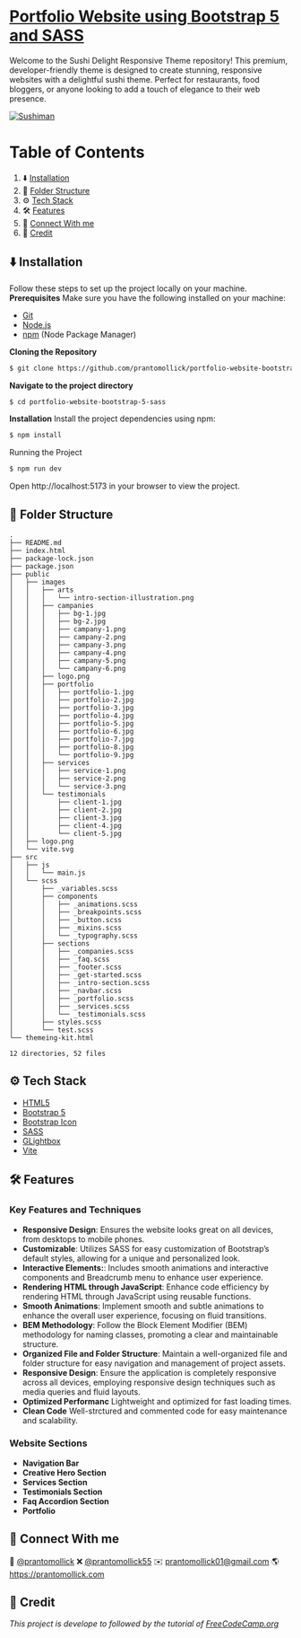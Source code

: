 # [Portfolio Website using Bootstrap 5 and SASS](#)

Welcome to the Sushi Delight Responsive Theme repository! This premium, developer-friendly theme is designed to create stunning, responsive websites with a delightful sushi theme. Perfect for restaurants, food bloggers, or anyone looking to add a touch of elegance to their web presence.

[![Sushiman](./sushiman.png "a title")](#)

# Table of Contents

1. ⬇️ [Installation](#installation)
2. 📂 [Folder Structure](#folder-structure)
3. ⚙️ [Tech Stack](#tack-stack)
4. 🛠️ [Features](#features)
5. 🤝 [Connect With me](#contact)
6. 🧾 [Credit](#credit)

## <a name="installation">⬇️ Installation</a>

Follow these steps to set up the project locally on your machine.
**Prerequisites**
Make sure you have the following installed on your machine:

-   [Git](https://git-scm.com/)
-   [Node.js](https://nodejs.org/en)
-   [npm](https://www.npmjs.com/) (Node Package Manager)

**Cloning the Repository**

```bash
$ git clone https://github.com/prantomollick/portfolio-website-bootstrap-5-sass.git
```

**Navigate to the project directory**

```bash
$ cd portfolio-website-bootstrap-5-sass
```

**Installation**
Install the project dependencies using npm:

```bash
$ npm install
```

Running the Project

```bash
$ npm run dev
```

Open http://localhost:5173 in your browser to view the project.

## <a name="folder-structure">📂 Folder Structure</a>

```
.
├── README.md
├── index.html
├── package-lock.json
├── package.json
├── public
│   ├── images
│   │   ├── arts
│   │   │   └── intro-section-illustration.png
│   │   ├── campanies
│   │   │   ├── bg-1.jpg
│   │   │   ├── bg-2.jpg
│   │   │   ├── campany-1.png
│   │   │   ├── campany-2.png
│   │   │   ├── campany-3.png
│   │   │   ├── campany-4.png
│   │   │   ├── campany-5.png
│   │   │   └── campany-6.png
│   │   ├── logo.png
│   │   ├── portfolio
│   │   │   ├── portfolio-1.jpg
│   │   │   ├── portfolio-2.jpg
│   │   │   ├── portfolio-3.jpg
│   │   │   ├── portfolio-4.jpg
│   │   │   ├── portfolio-5.jpg
│   │   │   ├── portfolio-6.jpg
│   │   │   ├── portfolio-7.jpg
│   │   │   ├── portfolio-8.jpg
│   │   │   └── portfolio-9.jpg
│   │   ├── services
│   │   │   ├── service-1.png
│   │   │   ├── service-2.png
│   │   │   └── service-3.png
│   │   └── testimonials
│   │       ├── client-1.jpg
│   │       ├── client-2.jpg
│   │       ├── client-3.jpg
│   │       ├── client-4.jpg
│   │       └── client-5.jpg
│   ├── logo.png
│   └── vite.svg
├── src
│   ├── js
│   │   └── main.js
│   └── scss
│       ├── _variables.scss
│       ├── components
│       │   ├── _animations.scss
│       │   ├── _breakpoints.scss
│       │   ├── _button.scss
│       │   ├── _mixins.scss
│       │   └── _typography.scss
│       ├── sections
│       │   ├── _companies.scss
│       │   ├── _faq.scss
│       │   ├── _footer.scss
│       │   ├── _get-started.scss
│       │   ├── _intro-section.scss
│       │   ├── _navbar.scss
│       │   ├── _portfolio.scss
│       │   ├── _services.scss
│       │   └── _testimonials.scss
│       ├── styles.scss
│       └── test.scss
└── themeing-kit.html

12 directories, 52 files
```

## <a name="tack-stack">⚙️ Tech Stack</a>

-   [HTML5](https://www.w3.org/TR/2012/WD-html-markup-20121025/elements.html)
-   [Bootstrap 5](https://getbootstrap.com/)
-   [Bootstrap Icon](https://icons.getbootstrap.com/)
-   [SASS](https://sass-lang.com/)
-   [GLightbox](https://biati-digital.github.io/glightbox/)
-   [Vite](https://vitejs.dev/guide/)

## <a name="features">🛠️ Features</a>

### Key Features and Techniques

-   **Responsive Design**: Ensures the website looks great on all devices, from desktops to mobile phones.
-   **Customizable**: Utilizes SASS for easy customization of Bootstrap’s default styles, allowing for a unique and personalized look.
-   **Interactive Elements:**: Includes smooth animations and interactive components and Breadcrumb menu to enhance user experience.
-   **Rendering HTML through JavaScript**: Enhance code efficiency by rendering HTML through JavaScript using reusable functions.
-   **Smooth Animations**: Implement smooth and subtle animations to enhance the overall user experience, focusing on fluid transitions.
-   **BEM Methodology**: Follow the Block Element Modifier (BEM) methodology for naming classes, promoting a clear and maintainable structure.
-   **Organized File and Folder Structure**: Maintain a well-organized file and folder structure for easy navigation and management of project assets.
-   **Responsive Design**: Ensure the application is completely responsive across all devices, employing responsive design techniques such as media queries and fluid layouts.
-   **Optimized Performanc** Lightweight and optimized for fast loading times.
-   **Clean Code** Well-strctured and commented code for easy maintenance and scalability.

### Website Sections

-   **Navigation Bar**
-   **Creative Hero Section**
-   **Services Section**
-   **Testimonials Section**
-   **Faq Accordion Section**
-   **Portfolio**

## <a name="contact">🤝 Connect With me</a>

👥 [@prantomollick](https://www.linkedin.com/in/prantomollick/)
❌ [@prantomollick55](https://x.com/prantomollick55)
✉️ [prantomollick01@gmail.com](mailto:prantomollick01@gmail.com)
🌎 https://prantomollick.com

## <a name="credit">🧾 Credit</a>

<em><samll>This project is develope to followed by the tutorial of [FreeCodeCamp.org](https://www.youtube.com/watch?v=iJKCj8uAHz8&t=6649s)</samll></em>
